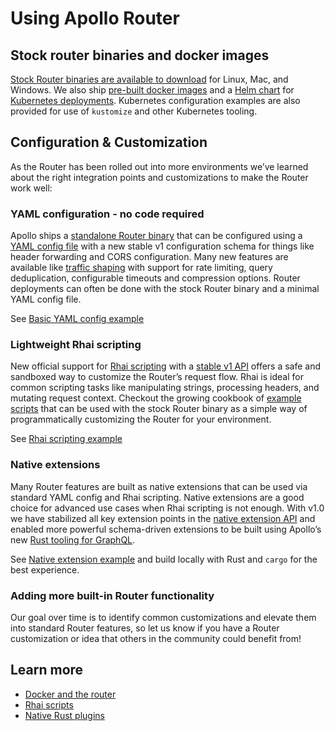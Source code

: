 # Using Apollo Router

## Stock router binaries and docker images

[Stock Router binaries are available to download](https://www.apollographql.com/docs/router/quickstart) for Linux, Mac, and Windows. We also ship [pre-built docker images](https://www.apollographql.com/docs/router/containerization/overview) and a [Helm chart](https://www.apollographql.com/docs/router/containerization/kubernetes) for [Kubernetes deployments](https://www.apollographql.com/docs/router/containerization/kubernetes). Kubernetes configuration examples are also provided for use of `kustomize` and other Kubernetes tooling.

## Configuration & Customization

As the Router has been rolled out into more environments we’ve learned about the right integration points and customizations to make the Router work well:

### YAML configuration - no code required

Apollo ships a [standalone Router binary](https://www.apollographql.com/docs/router/quickstart) that can be configured using a [YAML config file](https://www.apollographql.com/docs/router/configuration/overview#yaml-config-file) with a new stable v1 configuration schema for things like header forwarding and CORS configuration. Many new features are available like [traffic shaping](https://www.apollographql.com/docs/router/configuration/traffic-shaping/) with support for rate limiting, query deduplication, configurable timeouts and compression options. Router deployments can often be done with the stock Router binary and a minimal YAML config file.

See [Basic YAML config example](./basic-yaml-config/)

### Lightweight Rhai scripting

New official support for [Rhai scripting](https://www.apollographql.com/docs/router/customizations/rhai) with a [stable v1 API](https://www.apollographql.com/docs/router/customizations/rhai-api/) offers a safe and sandboxed way to customize the Router’s request flow. Rhai is ideal for common scripting tasks like manipulating strings, processing headers, and mutating request context. Checkout the growing cookbook of [example scripts](https://github.com/apollographql/router/tree/main/examples) that can be used with the stock Router binary as a simple way of programmatically customizing the Router for your environment.

See [Rhai scripting example](./custom-image/Dockerfile)

### Native extensions

Many Router features are built as native extensions that can be used via standard YAML config and Rhai scripting. Native extensions are a good choice for advanced use cases when Rhai scripting is not enough. With v1.0 we have stabilized all key extension points in the [native extension API](https://www.apollographql.com/docs/router/customizations/native) and enabled more powerful schema-driven extensions to be built using Apollo’s new [Rust tooling for GraphQL](https://www.apollographql.com/blog/announcement/tooling/apollo-rs-graphql-tools-in-rust/).

See [Native extension example](./rust-plugin/) and build locally with Rust and `cargo` for the best experience.

### Adding more built-in Router functionality

Our goal over time is to identify common customizations and elevate them into standard Router features, so let us know if you have a Router customization or idea that others in the community could benefit from!

## Learn more

- [Docker and the router](https://www.apollographql.com/docs/router/containerization/docker)
- [Rhai scripts](https://www.apollographql.com/docs/router/customizations/rhai)
- [Native Rust plugins](https://www.apollographql.com/docs/router/customizations/native)